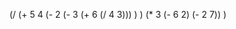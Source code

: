 (/ (+
     5
     4
     (-
       2
       (- 3 (+ 6 (/ 4 3)))
     )
    )
    (* 3 (- 6 2) (- 2 7))
)
